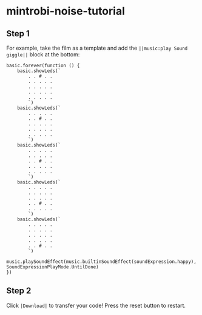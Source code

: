 # mintrobi-noise-tutorial
## Step 1
For example, take the film as a template and add the
``||music:play Sound giggle||`` block at the bottom:

```blocks
basic.forever(function () {
    basic.showLeds(`
        . . # . .
        . . . . .
        . . . . .
        . . . . .
        . . . . .
        `)
    basic.showLeds(`
        . . . . .
        . . # . .
        . . . . .
        . . . . .
        . . . . .
        `)
    basic.showLeds(`
        . . . . .
        . . . . .
        . . # . .
        . . . . .
        . . . . .
        `)
    basic.showLeds(`
        . . . . .
        . . . . .
        . . . . .
        . . # . .
        . . . . .
        `)
    basic.showLeds(`
        . . . . .
        . . . . .
        . . . . .
        . . . . .
        . . # . .
        `)
     music.playSoundEffect(music.builtinSoundEffect(soundExpression.happy), SoundExpressionPlayMode.UntilDone)
})
```
## Step 2
Click `|Download|` to transfer your code!
Press the reset button to restart.